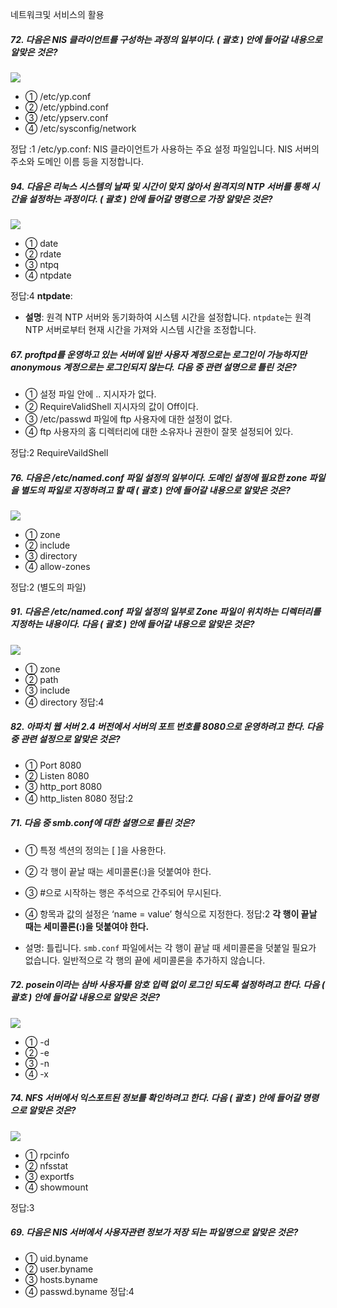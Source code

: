 네트워크및 서비스의 활용

##### 72. 다음은 NIS 클라이언트를 구성하는 과정의 일부이다. ( 괄호 ) 안에 들어갈 내용으로 알맞은 것은?

![](https://www.kinz.kr/data/exam/AwkZOoyF/r120180908m72-lI11iedw9i.gif)

- ① /etc/yp.conf
- ② /etc/ypbind.conf
- ③ /etc/ypserv.conf
- ④ /etc/sysconfig/network

정답 :1 
/etc/yp.conf: NIS 클라이언트가 사용하는 주요 설정 파일입니다. NIS 서버의 주소와 도메인 이름 등을 지정합니다.

##### 94. 다음은 리눅스 시스템의 날짜 및 시간이 맞지 않아서 원격지의 NTP 서버를 통해 시간을 설정하는 과정이다. ( 괄호 ) 안에 들어갈 명령으로 가장 알맞은 것은?

![](https://www.kinz.kr/data/exam/AwkZOoyF/r120180908m94-Rfo7Ps7vTf.gif)

- ① date
- ② rdate
- ③ ntpq
- ④ ntpdate

정답:4
**ntpdate**:
- **설명**: 원격 NTP 서버와 동기화하여 시스템 시간을 설정합니다. `ntpdate`는 원격 NTP 서버로부터 현재 시간을 가져와 시스템 시간을 조정합니다.

##### 67. proftpd를 운영하고 있는 서버에 일반 사용자 계정으로는 로그인이 가능하지만 anonymous 계정으로는 로그인되지 않는다. 다음 중 관련 설명으로 틀린 것은?

- ① 설정 파일 안에 <Anonymous> ..</Anonymous> 지시자가 없다.
- ② RequireValidShell 지시자의 값이 Off이다.
- ③ /etc/passwd 파일에 ftp 사용자에 대한 설정이 없다.
- ④ ftp 사용자의 홈 디렉터리에 대한 소유자나 권한이 잘못 설정되어 있다.

정답:2
RequireVaildShell

##### 76. 다음은 /etc/named.conf 파일 설정의 일부이다. 도메인 설정에 필요한 zone 파일을 별도의 파일로 지정하려고 할 때 ( 괄호 ) 안에 들어갈 내용으로 알맞은 것은?

![](https://www.kinz.kr/data/exam/i90vaK1xa/r120200613m76-ya2VfjCccbD.gif)

- ① zone
- ② include
- ③ directory
- ④ allow-zones

정답:2 (별도의 파일)

##### 91. 다음은 /etc/named.conf 파일 설정의 일부로 Zone 파일이 위치하는 디렉터리를 지정하는 내용이다. 다음 ( 괄호 ) 안에 들어갈 내용으로 알맞은 것은?

![](https://www.kinz.kr/data/exam/BlUl-wtww/r120201010m91-QF8aKkliuhP.gif)

- ① zone
- ② path
- ③ include
- ④ directory
정답:4

##### 82. 아파치 웹 서버 2.4 버전에서 서버의 포트 번호를 8080으로 운영하려고 한다. 다음 중 관련 설정으로 알맞은 것은?

- ① Port 8080
- ② Listen 8080
- ③ http_port 8080
- ④ http_listen 8080
정답:2

##### 71. 다음 중 smb.conf에 대한 설명으로 틀린 것은?

- ① 특정 섹션의 정의는 [ ]을 사용한다.
- ② 각 행이 끝날 때는 세미콜론(:)을 덧붙여야 한다.
- ③ #으로 시작하는 행은 주석으로 간주되어 무시된다.
- ④ 항목과 값의 설정은 ‘name = value’ 형식으로 지정한다.
정답:2
**각 행이 끝날 때는 세미콜론(:)을 덧붙여야 한다.**

- 설명: 틀립니다. `smb.conf` 파일에서는 각 행이 끝날 때 세미콜론을 덧붙일 필요가 없습니다. 일반적으로 각 행의 끝에 세미콜론을 추가하지 않습니다.

##### 72. posein이라는 삼바 사용자를 암호 입력 없이 로그인 되도록 설정하려고 한다. 다음 ( 괄호 ) 안에 들어갈 내용으로 알맞은 것은?

![](https://www.kinz.kr/data/exam/0AxECVfw/r120150912m72-fEhwW3V7m.gif)

- ① -d
- ② -e
- ③ -n
- ④ -x

##### 74. NFS 서버에서 익스포트된 정보를 확인하려고 한다. 다음 ( 괄호 ) 안에 들어갈 명령으로 알맞은 것은?

![](https://www.kinz.kr/data/exam/0AxECVfw/r120150912m74-cXifwEED_.gif)

- ① rpcinfo
- ② nfsstat
- ③ exportfs
- ④ showmount

정답:3


##### 69. 다음은 NIS 서버에서 사용자관련 정보가 저장 되는 파일명으로 알맞은 것은?

- ① uid.byname
- ② user.byname
- ③ hosts.byname
- ④ passwd.byname
정답:4

